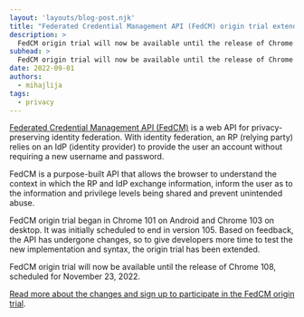 ```yaml
---
layout: 'layouts/blog-post.njk'
title: "Federated Credential Management API (FedCM) origin trial extended"
description: >
  FedCM origin trial will now be available until the release of Chrome 108, scheduled for November 23, 2022.
subhead: >
  FedCM origin trial will now be available until the release of Chrome 108, scheduled for November 23, 2022.
date: 2022-09-01
authors:
  - mihajlija
tags:
  - privacy
---
```


[Federated Credential Management API (FedCM)](/docs/privacy-sandbox/fedcm/)
is a web API for privacy-preserving identity federation. With identity
federation, an RP (relying party) relies on an IdP (identity provider) to
provide the user an account without requiring a new username and password.

FedCM is a purpose-built API that allows the browser to understand the context
in which the RP and IdP exchange information, inform the user as to the
information and privilege levels being shared and prevent unintended abuse.

FedCM origin trial began in Chrome 101 on Android and Chrome 103 on desktop. It
was initially scheduled to end in version 105. Based on feedback, the API has
undergone changes, so to give developers more time to test the new
implementation and syntax, the origin trial has been extended.

FedCM origin trial will now be available until the release of Chrome 108,
scheduled for November 23, 2022.

[Read more about the changes and sign up to participate in the FedCM origin trial](/blog/fedcm-origin-trial/).